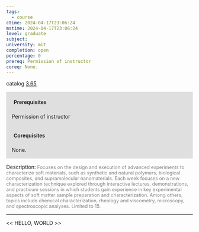 ```yaml
---
tags:
  - course
ctime: 2024-04-17T23:06:24
mstime: 2024-04-17T23:06:24
level: graduate
subject: 
university: mit
completion: open
percentage: 0
prereq: Permission of instructor
coreq: None.
---
```


catalog [3.65](http://student.mit.edu/catalog/m3b.html#3.65)

<span style="display: block; padding: 15px; background-color: rgb(100, 100, 100, 0.2);"><font id="m_prereq2969_0" style="display: block; font-family: Arial, sans-serif; font-weight: bold; padding: 5px">Prerequisites</font><br><span id="prereq2969_0">Permission of instructor</span></span>
<span style="display: block; padding: 15px; background-color: rgb(100, 100, 100, 0.2);"><font id="m_coreq2969_0" style="display: block; font-family: Arial, sans-serif; font-weight: bold; padding: 5px">Corequisites</font><br><span id="coreq2969_0">None.</span></span>

<font style="">Description:</font>
<font style="color: grey; font-size: 0.8rem;">Focuses on the design and execution of advanced experiments to characterize soft materials, such as synthetic and natural polymers, biological composites, and supramolecular nanomaterials. Each week focuses on a new characterization technique explored through interactive lectures, demonstrations, and practicum sessions in which students gain experience in key experimental aspects of soft matter sample preparation and characterization. Among others, topics include chemical characterization, rheology and viscometry, microscopy, and spectroscopic analyses. Limited to 15.</font>



---

<< HELLO, WORLD >>
